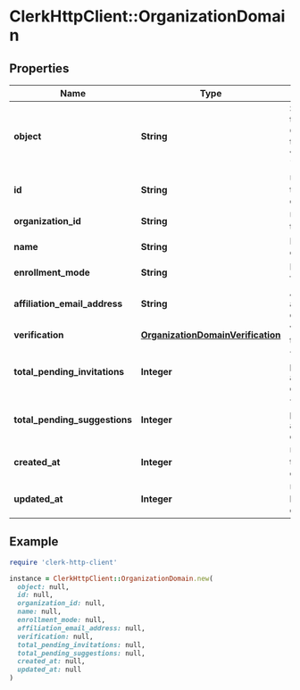 # ClerkHttpClient::OrganizationDomain

## Properties

| Name | Type | Description | Notes |
| ---- | ---- | ----------- | ----- |
| **object** | **String** | String representing the object&#39;s type. Objects of the same type share the same value. Always &#x60;organization_domain&#x60;  |  |
| **id** | **String** | Unique identifier for the organization domain |  |
| **organization_id** | **String** | Unique identifier for the organization |  |
| **name** | **String** | Name of the organization domain |  |
| **enrollment_mode** | **String** | Mode of enrollment for the domain |  |
| **affiliation_email_address** | **String** | Affiliation email address for the domain, if available. |  |
| **verification** | [**OrganizationDomainVerification**](OrganizationDomainVerification.md) | Verification details for the domain |  |
| **total_pending_invitations** | **Integer** | Total number of pending invitations associated with this domain |  |
| **total_pending_suggestions** | **Integer** | Total number of pending suggestions associated with this domain |  |
| **created_at** | **Integer** | Unix timestamp when the domain was created |  |
| **updated_at** | **Integer** | Unix timestamp of the last update to the domain |  |

## Example

```ruby
require 'clerk-http-client'

instance = ClerkHttpClient::OrganizationDomain.new(
  object: null,
  id: null,
  organization_id: null,
  name: null,
  enrollment_mode: null,
  affiliation_email_address: null,
  verification: null,
  total_pending_invitations: null,
  total_pending_suggestions: null,
  created_at: null,
  updated_at: null
)
```

